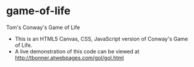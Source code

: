 # game-of-life
Tom's Conway's Game of Life

* This is an HTML5 Canvas, CSS, JavaScript version of Conway's Game of Life.
* A live demonstration of this code can be viewed at http://tbonner.atwebpages.com/gol/gol.html
